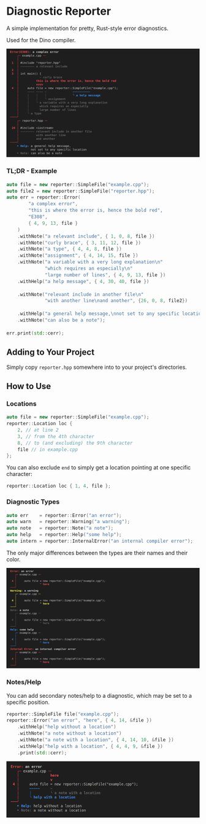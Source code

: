 # Diagnostic Reporter

A simple implementation for pretty, Rust-style error diagnostics.

Used for the Dino compiler.

![](screenshots/example.png)

### TL;DR - Example

```c++
auto file = new reporter::SimpleFile("example.cpp");
auto file2 = new reporter::SimpleFile("reporter.hpp");
auto err = reporter::Error(
        "a complex error",
        "this is where the error is, hence the bold red",
        "E308",
        { 4, 9, 13, file }
    )
    .withNote("a relevant include", { 1, 0, 8, file })
    .withNote("curly brace", { 3, 11, 12, file })
    .withNote("a type", { 4, 4, 8, file })
    .withNote("assignment", { 4, 14, 15, file })
    .withNote("a variable with a very long explanation\n"
              "which requires an especially\n"
              "large number of lines", { 4, 9, 13, file })
    .withHelp("a help message", { 4, 30, 40, file })

    .withNote("relevant include in another file\n"
              "with another line\nand another", {26, 0, 8, file2})
    
    .withHelp("a general help message,\nnot set to any specific location")
    .withNote("can also be a note");

err.print(std::cerr);
```

## Adding to Your Project

Simply copy `reporter.hpp` somewhere into to your project's directories.

## How to Use

### Locations

```c++
auto file = new reporter::SimpleFile("example.cpp");
reporter::Location loc { 
    2, // at line 2
    3, // from the 4th character
    8, // to (and excluding) the 9th character
    file // in example.cpp
};
```

You can also exclude `end` to simply get a location pointing at one specific character:

```c++
reporter::Location loc { 1, 4, file };
```

### Diagnostic Types

```c++
auto err    = reporter::Error("an error");
auto warn   = reporter::Warning("a warning");
auto note   = reporter::Note("a note");
auto help   = reporter::Help("some help");
auto intern = reporter::InternalError("an internal compiler error");
```
The only major differences between the types are their names and their color.

![](screenshots/example3.png)

### Notes/Help

You can add secondary notes/help to a diagnostic, which may be set to a specific position.

```c++
reporter::SimpleFile file("example.cpp");
reporter::Error("an error", "here", { 4, 14, &file })
    .withHelp("help without a location")
    .withNote("a note without a location")
    .withNote("a note with a location", { 4, 14, 10, &file })
    .withHelp("help with a location", { 4, 4, 9, &file })
    .print(std::cerr);
```

![](screenshots/example2.png)
